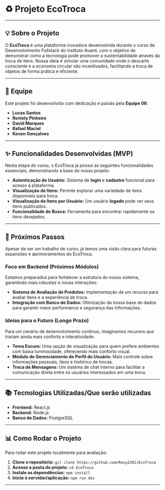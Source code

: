 # ♻️ Projeto EcoTroca

---

## 💡 Sobre o Projeto

O **EcoTroca** é uma plataforma inovadora desenvolvida durante o curso de Desenvolvimento Fullstack do instituto Avanti, com o objetivo de demonstrar como a tecnologia pode promover a sustentabilidade através da troca de itens. Nossa ideia é simular uma comunidade onde o descarte consciente e a economia circular são incentivados, facilitando a troca de objetos de forma prática e eficiente.

---

## 👥 Equipe

Este projeto foi desenvolvido com dedicação e paixão pela **Equipe 06**:

* **Lucas Santos**
* **Roniely Pinheiro**
* **David Marques**
* **Rafael Maciel**
* **Keven Gonçalves**

---

## ✨ Funcionalidades Desenvolvidas (MVP)

Nesta etapa do curso, o EcoTroca já possui as seguintes funcionalidades essenciais, demonstrando a base do nosso projeto:

* **Autenticação de Usuário:** Sistema de **login** e **cadastro** funcional para acesso à plataforma.
* **Visualização de Itens:** Permite explorar uma variedade de itens disponíveis para troca.
* **Visualização de Itens por Usuário:** Um usuário **logado** pode ver seus itens publicados.
* **Funcionalidade de Busca:** Ferramenta para encontrar rapidamente os itens desejados.

---

## 🚀 Próximos Passos

Apesar de ser um trabalho de curso, já temos uma visão clara para futuras expansões e aprimoramentos do EcoTroca.

### Foco em Backend (Próximos Módulos)

Estamos preparados para fortalecer a estrutura do nosso sistema, garantindo mais robustez e novas interações:

* **Sistema de Avaliação de Produtos:** Implementação de um recurso para avaliar itens e a experiência de troca.
* **Integração com Banco de Dados:** Otimização da nossa base de dados para garantir maior performance e segurança das informações.

### Ideias para o Futuro (Longo Prazo)

Para um cenário de desenvolvimento contínuo, imaginamos recursos que trariam ainda mais conforto e interatividade:

* **Tema Escuro:** Uma opção de visualização para quem prefere ambientes com baixa luminosidade, oferecendo mais conforto visual.
* **Módulo de Gerenciamento de Perfil do Usuário:** Mais controle sobre informações pessoais, itens e histórico de trocas.
* **Troca de Mensagens:** Um sistema de chat interno para facilitar a comunicação direta entre os usuários interessados em uma troca.

---

## 📚 Tecnologias Utilizadas/Que serão utilizadas

* **Frontend:** React.js
* **Backend:** Node.js
* **Banco de Dados:** PostgreSQL

---

## 📊 Como Rodar o Projeto

Para rodar este projeto localmente para avaliação:

1.  **Clone o repositório:**
    `git clone https://github.com/Rony2201/EcoTroca`
2.  **Acesse a pasta do projeto:**
    `cd EcoTroca`
3.  **Instale as dependências:**
    `npm install`
4.  **Inicie o servidor/aplicação:**
    `npm run dev`

---

